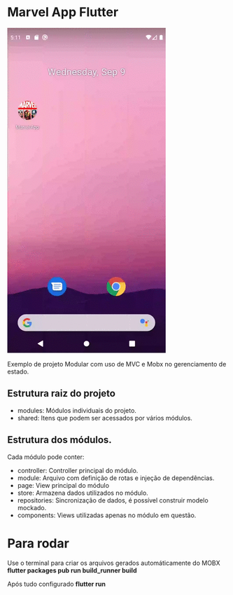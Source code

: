 # Marvel App Flutter

![Farmers Market Finder Demo](marvel.gif)

Exemplo de projeto Modular com uso de MVC e Mobx no gerenciamento de estado.

## Estrutura raiz do projeto

- modules: Módulos individuais do projeto.
- shared: Itens que podem ser acessados por vários módulos.

## Estrutura dos módulos.

Cada módulo pode conter:

- controller: Controller principal do módulo.
- module: Arquivo com definição de rotas e injeção de dependências.
- page: View principal do módulo
- store: Armazena dados utilizados no módulo.
- repositories: Sincronização de dados, é possível construir modelo mockado.
- components: Views utilizadas apenas no módulo em questão.

# Para rodar

Use o terminal para criar os arquivos gerados automáticamente do MOBX
****flutter packages pub run build_runner build****

Após tudo configurado
****flutter run****

